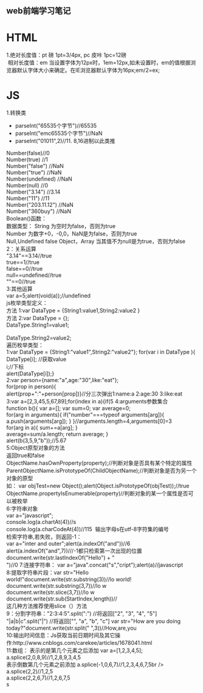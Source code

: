 ## web前端学习笔记
# HTML
1.绝对长度值：pt 磅 1pt=3/4px, pc 皮咔 1pc=12磅<br/>
  相对长度值：em 当设置字体为12px时，1em=12px,如未设置时，em的值根据浏览器默认字体大小来确定。在IE浏览器默认字体为16px;em/2=ex;<br/>
# JS
1.转换类
<ul>
  <li>parseInt("65535个字节")//65535</li>
  <li>parseInt("emc65535个字节")//NaN</li>
 <li>parseInt("01011",2)//11. 8,16进制以此类推</li>
 </ul>
 Number(false)//0 <br/>
 Number(true) //1 <br/>
 Number("false") //NaN <br/>
 Number("true") //NaN <br/>
 Number(undefined) //NaN <br/>
 Number(null) //0 <br/>
 Number("3.14") //3.14 <br/>
 Number("11") //11 <br/>
 Number("203.11.12") //NaN <br/>
 Number("360buy") //NaN <br/>
 Boolean()函数：<br/>
 数据类型：
 String 为空时为false，否则为true<br/>
 Number 为数字+0，-0,0，NaN是为false，否则为true<br/>
 Null,Undefined false
 Object，Array 当其值不为null是为true，否则为false<br/>
 2：关系运算<br/>
"3.14"==3.14//true<br/>
true==1//true<br/>
false==0//true<br/>
null==undefined//true<br/>
""==0//true<br/>
3:其他运算<br/>
var a=5;alert(void(a));//undefined<br/>
js枚举类型定义：<br/>
方法 1:var DataType = {String1:value1,String2:value2 }<br/>
方法 2:var DataType = {};<br/>
DataType.String1=value1;<br/><br/>
DataType.String2=value2;<br/>
遍历枚举类型：<br/>
1:var DataType = {String1:"value1",String2:"value2"};
for(var i in DataType ){<br/>
DataType[i]; //获取value<br/>i;//下标<br/>alert(DataType[i]);}<br/>
2:var person={name:"a",age:"30",like:"eat"};<br/>
for(prop in person){<br/>
alert(prop+":"+person[prop])}//分三次弹出1:name:a 2:age:30 3:like:eat<br/>
3:var a=[2,3,45,5,67,89];for(index in a){if(5<a[index]){alert("a的"+(index+1)+"个元素"+a[index]+"大于5");}}
for  in语句不需要定义计数器，所以在遍历一个数组是，其所消耗的资源要比for语句更低，执行效率更高，建议尽量使用for in语句来遍历数组，以提高脚本的执行效率。<br/>
4:arguments参数集合<br/>
function b(){
	var a=[];
	var sum=0;
	var average=0;<br/>
	for(arg in arguments){
		if("number"===typeof arguments[arg]){
			a.push(arguments[arg]);
		}
	}//arguments.length=4,arguments[0]=3<br/>
		for(arg in a){
			sum+=a[arg];
		}<br/>
		average=sum/a.length;
		return average;
	}
<br/>
	alert(b(3,5,9,"b"));//5.67<br/>	
5:Object原型对象的方法<br/>
返回true和false<br/>
ObjectName.hasOwnProperty(property);//判断对象是否具有某个特定的属性<br/>
ParentObjectName.isPrototypeOf(ChildObjectName);//判断对象是否为另一个对象的原型<br/>
如： var objTest=new Object();alert(Object.isPrototypeOf(objTest));//true<br/>
ObjectName.propertyIsEnumerable(property)//判断对象的某一个属性是否可以被枚举<br/> 
6:字符串对象<br/>
var a="javascript";<br/>console.log(a.chartAt(4))//s<br/>
console.log(a.charCodeAt(4))//115  输出字母s在utf-8字符集的编号<br/>
检索字符串,若失败，则返回-1：<br/>var a="inter and outer";alert(a.indexOf("and"))//6<br/>
alert(a.indexOf("and",7))///-1都只检索第一次出现的位置<br/>
document.write(str.lastIndexOf("Hello") + "<br />")//0
7:连接字符串： var a="java".concat("s","cript");alert(a)//javascript<br />
8:提取字符串片段：var str="Hello world!"document.write(str.substring(3))//lo world!
document.write(str.substring(3,7))//lo w<br />
document.write(str.slice(3,7))//lo w<br />
document.write(str.sub(StartIndex,length))//<br />这几种方法推荐使用slice（）方法<br />
9：分割字符串："2:3:4:5".split(":")	//将返回["2", "3", "4", "5"]
"|a|b|c".split("|")	//将返回["", "a", "b", "c"]
var str="How are you doing today?"document.write(str.split(" ",3))//How,are,you<br />
10:输出时间信息：Js获取当前日期时间及其它操作:http://www.cnblogs.com/carekee/articles/1678041.html <br />
11:数组：
表示的是第几个元素之后添加 var a=[1,2,3,4,5];
a.splice(2,0,8,9)//1,2,8,9,3,4,5<br />
表示倒数第几个元素之前添加 a.splice(-1,0,6,7)//1,2,3,4,6,7,5br />
a.splice(2,2)//1,2,5<br />
a.splice(2,2,6,7)//1,2,6,7,5<br />s  






 
 

 

